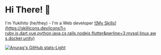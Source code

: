 # Hi There! 👋

I'm Yukihito (he/they) - I'm a Web developer 
[![My Skills](https://skillicons.dev/icons?i= ruby,js,dart,vue,python,java,cs,rails,nodejs,flutter&perline=3,mysql,linux,aws,docker,unity)](https://skillicons.dev)

[![Anurag's GitHub stats-Light](https://github-readme-stats.vercel.app/api?username=Yukihito-Nakaya\&show_icons=true\&theme=default#gh-light-mode-only)](https://github.com/anuraghazra/github-readme-stats#responsive-card-theme#gh-light-mode-only)


<!---
Yukihito-Nakaya/Yukihito-Nakaya is a ✨ special ✨ repository because its `README.md` (this file) appears on your GitHub profile.
You can click the Preview link to take a look at your changes.
--->

